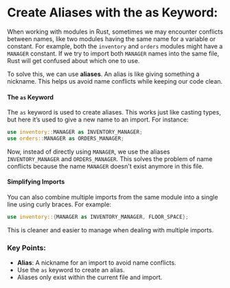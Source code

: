 # Create Aliases with the as Keyword:

When working with modules in Rust, sometimes we may encounter conflicts between names, like two modules having the same name for a variable or constant. For example, both the `inventory` and `orders` modules might have a `MANAGER` constant. If we try to import both `MANAGER` names into the same file, Rust will get confused about which one to use.

To solve this, we can use **aliases**. An alias is like giving something a nickname. This helps us avoid name conflicts while keeping our code clean.

#### The `as` Keyword
The `as` keyword is used to create aliases. This works just like casting types, but here it’s used to give a new name to an import. For instance:

```rust
use inventory::MANAGER as INVENTORY_MANAGER;
use orders::MANAGER as ORDERS_MANAGER;
```

Now, instead of directly using `MANAGER`, we use the aliases `INVENTORY_MANAGER` and `ORDERS_MANAGER`. This solves the problem of name conflicts because the name `MANAGER` doesn't exist anymore in this file.

#### Simplifying Imports
You can also combine multiple imports from the same module into a single line using curly braces. For example:

```rust
use inventory::{MANAGER as INVENTORY_MANAGER, FLOOR_SPACE};
```

This is cleaner and easier to manage when dealing with multiple imports.

### Key Points:
- **Alias**: A nickname for an import to avoid name conflicts.
- Use the `as` keyword to create an alias.
- Aliases only exist within the current file and import.

